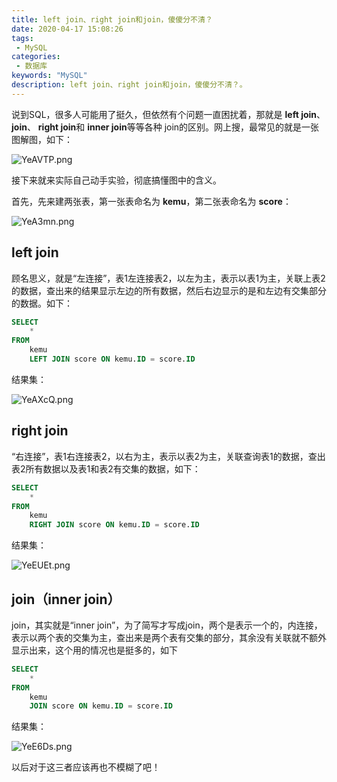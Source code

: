 ```yaml
---
title: left join、right join和join，傻傻分不清？
date: 2020-04-17 15:08:26
tags: 
 - MySQL
categories: 
 - 数据库
keywords: "MySQL"
description: left join、right join和join，傻傻分不清？。
---
```


说到SQL，很多人可能用了挺久，但依然有个问题一直困扰着，那就是 **left join**、 **join**、 **right join**和 **inner join**等等各种 join的区别。网上搜，最常见的就是一张图解图，如下：

![YeAVTP.png](https://s1.ax1x.com/2020/05/07/YeAVTP.png)

接下来就来实际自己动手实验，彻底搞懂图中的含义。

首先，先来建两张表，第一张表命名为 **kemu**，第二张表命名为 **score**：

![YeA3mn.png](https://s1.ax1x.com/2020/05/07/YeA3mn.png)

## left join 
顾名思义，就是“左连接”，表1左连接表2，以左为主，表示以表1为主，关联上表2的数据，查出来的结果显示左边的所有数据，然后右边显示的是和左边有交集部分的数据。如下：

```sql
SELECT
	* 
FROM
	kemu
	LEFT JOIN score ON kemu.ID = score.ID
```

结果集：

![YeAXcQ.png](https://s1.ax1x.com/2020/05/07/YeAXcQ.png)

## right join 
“右连接”，表1右连接表2，以右为主，表示以表2为主，关联查询表1的数据，查出表2所有数据以及表1和表2有交集的数据，如下：

```sql
SELECT
	* 
FROM
	kemu
	RIGHT JOIN score ON kemu.ID = score.ID
```

结果集：

![YeEUEt.png](https://s1.ax1x.com/2020/05/07/YeEUEt.png)

##  join（inner join）
join，其实就是“inner join”，为了简写才写成join，两个是表示一个的，内连接，表示以两个表的交集为主，查出来是两个表有交集的部分，其余没有关联就不额外显示出来，这个用的情况也是挺多的，如下

```sql
SELECT
	* 
FROM
	kemu
	JOIN score ON kemu.ID = score.ID
```

结果集：

![YeE6Ds.png](https://s1.ax1x.com/2020/05/07/YeE6Ds.png)

以后对于这三者应该再也不模糊了吧！